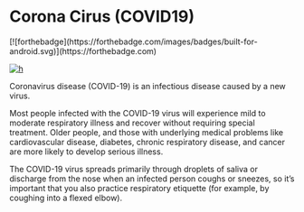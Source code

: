 <h1> Corona Cirus (COVID19) </h1>
[![forthebadge](https://forthebadge.com/images/badges/built-for-android.svg)](https://forthebadge.com)

[![h](https://badgen.net/badge/license/MIT/lodash)](https://forthebadge.com)

Coronavirus disease (COVID-19) is an infectious disease caused by a new virus.

Most people infected with the COVID-19 virus will experience mild to moderate respiratory illness and recover without requiring special treatment. Older people, and those with underlying medical problems like cardiovascular disease, diabetes, chronic respiratory disease, and cancer are more likely to develop serious illness.

The COVID-19 virus spreads primarily through droplets of saliva or discharge from the nose when an infected person coughs or sneezes, so it’s important that you also practice respiratory etiquette (for example, by coughing into a flexed elbow).
